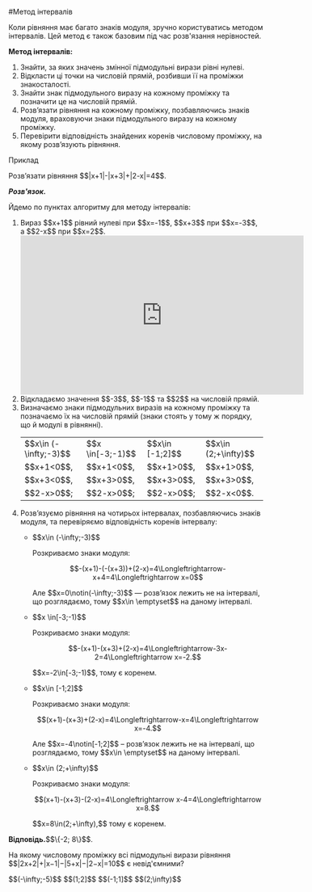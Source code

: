 #Метод інтервалів

<p>Коли рівняння має багато знаків модуля, зручно користуватись методом інтервалів. Цей метод є також базовим під час розв'язання нерівностей.</p>

<p><b>Метод інтервалів:</b></p>

<ol>
<li>Знайти, за яких значень змінної підмодульні вирази рівні нулеві.</li>
<li>Відкласти ці точки на числовій прямій, розбивши її на проміжки знакосталості.</li>
<li>Знайти знак підмодульного виразу на кожному проміжку та позначити це на числовій прямій.</li>
<li>Розв’язати рівняння на кожному проміжку, позбавляючись знаків модуля, враховуючи знаки підмодульного виразу на кожному проміжку.</li>
<li>Перевірити відповідність знайдених коренів числовому проміжку, на якому розв’язують рівняння.</li>
</ol>

<div class="space">
<div class="task-wrap">
<span class="task">Приклад</span>
<div class="task-text">
<p>Розв’язати рівняння $$|x+1|-|x+3|+|2-x|=4$$.</p>
<p><b><i>Розв'язок.</i></b></p>
<p>Йдемо по пунктах алгоритму для методу інтервалів:</p>
<ol>
<li>Вираз $$x+1$$ рівний нулеві при $$x=-1$$, $$x+3$$ при $$x=-3$$, а $$2-x$$ при $$x=2$$.</li>
<div class="fluidMedia">
<iframe align="center" width="560" height="315" src="https://www.youtube.com/embed/ufMgLGCE2I4" frameborder="0" allowfullscreen></iframe>
</div>
<div class="popup">
</div>
<li>Відкладаємо значення $$-3$$, $$-1$$ та $$2$$ на числовій прямій.</li>
<li>Визначаємо знаки підмодульних виразів на кожному проміжку та позначаємо їх на числовій прямій (знаки стоять у тому ж порядку, що й модулі в рівнянні).</li>
<table border="0">
<tr>
<td>$$x\in (-\infty;-3)$$</td>
<td>$$x \in[-3;-1)$$</td>
<td>$$x\in [-1;2]$$</td>
<td>$$x\in (2;+\infty)$$</td>
</tr>
<tr>
<td>$$x+1<0$$,</td>
<td>$$x+1<0$$,</td>
<td>$$x+1>0$$,</td>
<td>$$x+1>0$$,</td>
</tr>
<tr>
<td>$$x+3<0$$,</td>
<td>$$x+3>0$$,</td>
<td>$$x+3>0$$,</td>
<td>$$x+3>0$$,</td>
</tr>
<tr>
<td>$$2-x>0$$;</td>
<td>$$2-x>0$$;</td>
<td>$$2-x>0$$;</td>
<td>$$2-x<0$$.</td>
</tr>
</table>
<li><p>Розв’язуємо рівняння на чотирьох інтервалах, позбавляючись знаків модуля, та перевіряємо відповідність коренів інтервалу:</p>
<ul>
<li><p>$$x\in (-\infty;-3)$$</p>
<p>Розкриваємо знаки модуля:</p>
<p align="center">$$-(x+1)-(-(x+3))+(2-x)=4\Longleftrightarrow-x+4=4\Longleftrightarrow x=0$$</p>
<p>Але $$x=0\notin(-\infty;-3)$$ — розв’язок лежить не на інтервалі, що розглядаємо, тому $$x\in \emptyset$$ на даному інтервалі.</p></li>
<li><p>$$x \in[-3;-1)$$</p>
<p>Розкриваємо знаки модуля:</p>
<p align="center">$$-(x+1)-(x+3)+(2-x)=4\Longleftrightarrow-3x-2=4\Longleftrightarrow x=-2.$$</p>
<p>$$x=-2\in[-3;-1)$$, тому є коренем.</p></li>
<li><p>$$x\in [-1;2]$$</p>
<p>Розкриваємо знаки модуля:</p>
<p align="center">$$(x+1)-(x+3)+(2-x)=4\Longleftrightarrow-x=4\Longleftrightarrow x=-4.$$</p>
<p>Але $$x=-4\notin[-1;2]$$ – розв’язок лежить не на інтервалі, що розглядаємо, тому $$x\in \emptyset$$ на даному інтервалі.</p></li>
<li><p>$$x\in (2;+\infty)$$</p>
<p>Розкриваємо знаки модуля:</p>
<p align="center">$$(x+1)-(x+3)-(2-x)=4\Longleftrightarrow x-4=4\Longleftrightarrow x=8.$$</p>
<p>$$x=8\in(2;+\infty),$$ тому є коренем.</p></li>
</ul></li>
</ol>
<p><b>Відповідь.</b>$$\{-2; 8\}$$.</p>
</div>
</div>
</div>

<quiz correctLabel="correct" incorrectLabel="incorrect" checkLabel="check">
    <question text="">
        <p>На якому числовому проміжку всі підмодульні вирази рівняння $$|2x+2|+|x−1|−|5+x|−|2−x|=10$$ є невід'ємними?</p>
        <answer>$$(-\infty;-5)$$</answer>
        <answer correct>$$(1;2]$$</answer>
        <answer>$$(-1;1]$$</answer>
        <answer>$$(2;\infty)$$</answer>
        </question>
<quiz>